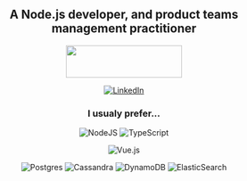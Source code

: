 <h2 align="center">
   A Node.js developer, and product teams management practitioner
</h2>

<p align="center">
 <a href="https://stackoverflow.com/users/5291306/ivan-matveev"><img src="https://stackoverflow.com/users/flair/5291306.png?theme=dark&layout=compact" width="208" height="58"></a>
</p>

 <p align="center">
 <a href="https://www.linkedin.com/in/ivan-matvieiev-3b90729b/">
   <img alt="LinkedIn" src="https://img.shields.io/badge/linkedin%20-%230077B5.svg?&style=for-the-badge&logo=linkedin&logoColor=white"/>
  </a>
 </p>
    

<h3 align="center">
  I usualy prefer...
</h3>
<p align="center">
  <img alt="NodeJS" src="https://img.shields.io/badge/node.js%20-%2343853D.svg?&style=for-the-badge&logo=node.js&logoColor=white"/>
  <img alt="TypeScript" src="https://img.shields.io/badge/typescript%20-%23007ACC.svg?&style=for-the-badge&logo=typescript&logoColor=white"/>
</p>
<p align="center">
  <img alt="Vue.js" src="https://img.shields.io/badge/vuejs%20-%2335495e.svg?&style=for-the-badge&logo=vue.js&logoColor=%234FC08D"/>
</p>
<p align="center">
  <img alt="Postgres" src ="https://img.shields.io/badge/postgres-%23316192.svg?&style=for-the-badge&logo=postgresql&logoColor=white"/>
  <img alt="Cassandra" src ="https://img.shields.io/badge/cassandra-%231287B1.svg?&style=for-the-badge&logo=apache-cassandra&logoColor=white"/>
  <img alt="DynamoDB" src ="https://img.shields.io/badge/Dynamodb-%234053D6.svg?&style=for-the-badge&logo=amazon-dynamodb&logoColor=white"/>
  <img alt="ElasticSearch" src="https://img.shields.io/badge/-Presto-000000?style=for-the-badge&logo=presto"/>
</p>
